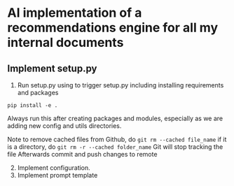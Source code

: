 # AI implementation of a recommendations engine for all my internal documents

## Implement setup.py
1. Run setup.py using to trigger setup.py including installing requirements and packages
```
pip install -e .
```
Always run this after creating packages and modules, especially as we are adding new config and utils directories.

Note to remove cached files from Github, do
`git rm --cached file_name`
if it is a directory, do
`git rm -r --cached folder_name`
Git will stop tracking the file
Afterwards commit and push changes to remote

2. Implement configuration.
3. Implement prompt template
